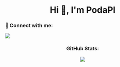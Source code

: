 <h1 align="center">Hi 👋, I'm PodaPl</h1>

### 💬 Connect with me: 
[<img src="https://img.shields.io/badge/PodaPl%231674-blue?style=flat&logo=discord&logoColor=white"/>](https://discord.com/)

<h3 align="center">GitHub Stats:</h3>
<p align="center">
  <img src="https://github-readme-stats.vercel.app/api?username=PodaPl&theme=nightowl&show_icons=true"/>
</>
